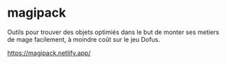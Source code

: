 # magipack

Outils pour trouver des objets optimiés dans le but de monter ses metiers de mage facilement, à moindre coût sur le jeu Dofus.

https://magipack.netlify.app/
